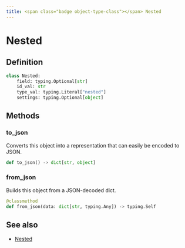 ```yaml
---
title: <span class="badge object-type-class"></span> Nested
---
```

# <span class="badge object-type-class"></span> Nested

## Definition

```python
class Nested:
    field: typing.Optional[str]
    id_val: str
    type_val: typing.Literal["nested"]
    settings: typing.Optional[object]
```
## Methods

### <span class="badge object-method"></span> to_json

Converts this object into a representation that can easily be encoded to JSON.

```python
def to_json() -> dict[str, object]
```

### <span class="badge object-method"></span> from_json

Builds this object from a JSON-decoded dict.

```python
@classmethod
def from_json(data: dict[str, typing.Any]) -> typing.Self
```

## See also

 * <span class="badge builder"></span> [Nested](./builder-Nested.md)
